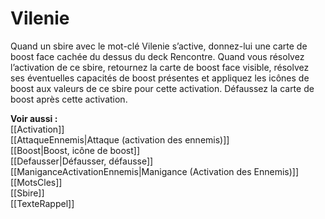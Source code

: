 # Vilenie
Quand un sbire avec le mot-clé Vilenie s’active, donnez-lui une carte de boost face cachée du dessus du deck Rencontre. Quand vous résolvez l’activation de ce sbire, retournez la carte de boost face visible, résolvez ses éventuelles capacités de boost présentes et appliquez les icônes de boost aux valeurs de ce sbire pour cette activation. Défaussez la carte de boost après cette activation. 

**Voir aussi :**  
[[Activation]]  
[[AttaqueEnnemis|Attaque (activation des ennemis)]]  
[[Boost|Boost, icône de boost]]  
[[Defausser|Défausser, défausse]]  
[[ManiganceActivationEnnemis|Manigance (Activation des Ennemis)]]  
[[MotsCles]]  
[[Sbire]]  
[[TexteRappel]]
